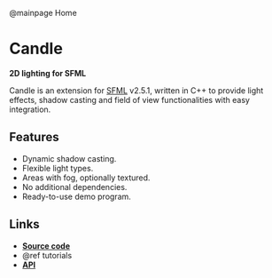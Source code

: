 @mainpage Home

# Candle

**2D lighting for SFML**

Candle is an extension for [SFML](https://www.sfml-dev.org/index.php) v2.5.1, written in C++ to provide light effects, shadow casting and field of view functionalities with easy integration.

## Features

- Dynamic shadow casting.
- Flexible light types.
- Areas with fog, optionally textured.
- No additional dependencies.
- Ready-to-use demo program.

## Links

- [**Source code**](https://github.com/MiguelMJ/Candle)
- @ref tutorials
- [**API**](annotated.html)